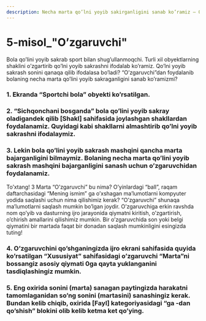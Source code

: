 ```yaml
---
description: Necha marta qo’lni yoyib sakirganligini sanab ko’ramiz – O’zgaruvchi
---
```


# 5-misol\_"O’zgaruvchi"

Bola qo’lini yoyib sakrab sport bilan shug’ullanmoqchi. Turli xil obyektlarning shaklini o’zgartirib qo’lni yoyib sakrashni ifodalab ko’ramiz. Qo’lni yoyib sakrash sonini qanaqa qilib ifodalasa bo’ladi? “O’zgaruvchi”dan foydalanib bolaning necha marta qo’lini yoyib sakraganligini sanab ko’ramizmi?

### 1. Ekranda “Sportchi bola” obyekti ko’rsatilgan.



### 2. “Sichqonchani bosganda” bola qo’lini yoyib sakray oladigandek qilib \[Shakl\] sahifasida joylashgan shakllardan foydalanamiz. Quyidagi kabi shakllarni almashtirib qo’lni yoyib sakrashni ifodalaymiz.



### 3. Lekin bola qo’lini yoyib sakrash mashqini qancha marta bajarganligini bilmaymiz. Bolaning necha marta qo’lini yoyib sakrash mashqini bajarganligini sanash uchun o’zgaruvchidan foydalanamiz.



To’xtang! 3 Marta “O’zgaruvchi” bu nima? O’yinlardagi “ball”, raqam daftarchasidagi “Mening ismim” ga o’xshagan ma’lumotlarni kompyuter yodida saqlashi uchun nima qilishimiz kerak? “O’zgaruvchi” shunaqa ma’lumotlarni saqlash mumkin bo’lgan joydir. O’zgaruvchiga erkin ravshda nom qo’yib va dasturning ijro jarayonida qiymatni kiritish, o’zgartirish, o’chirish amallarini qilishimiz mumkin. Bir o’zgaruvchida son yoki belgi qiymatini bir martada faqat bir donadan saqlash mumkinligini esingizda tuting!

### 4. O’zgaruvchini qo’shganingizda ijro ekrani sahifasida quyida ko’rsatilgan “Xususiyat” sahifasidagi o’zgaruvchi “Marta”ni bossangiz asosiy qiymati 0ga qayta yuklanganini tasdiqlashingiz mumkin.



### 5. Eng oxirida sonini \(marta\) sanagan paytingizda harakatni tamomlaganidan so’ng sonini \(martasini\) sanashingiz kerak. Bundan kelib chiqib, oxirida \[Fayl\] kategoriyasidagi “ga -dan qo’shish” blokini olib kelib ketma ket qo’ying.

